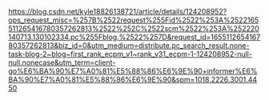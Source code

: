 https://blog.csdn.net/kyle18826138721/article/details/124208952?ops_request_misc=%257B%2522request%255Fid%2522%253A%2522165511265416780357262813%2522%252C%2522scm%2522%253A%252220140713.130102334.pc%255Fblog.%2522%257D&request_id=165511265416780357262813&biz_id=0&utm_medium=distribute.pc_search_result.none-task-blog-2~blog~first_rank_ecpm_v1~rank_v31_ecpm-1-124208952-null-null.nonecase&utm_term=client-go%E6%BA%90%E7%A0%81%E5%88%86%E6%9E%90+informer%E6%BA%90%E7%A0%81%E5%88%86%E6%9E%90&spm=1018.2226.3001.4450